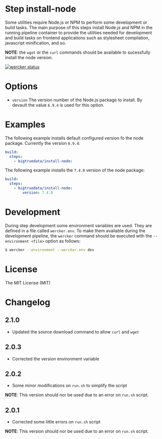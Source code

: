 # Step install-node

Some utilities require Node.js or NPM to perform some development or build tasks. The main purpose of this steps install Node.js and NPM in the running pipeline container to provide the utilities needed for development and build tasks on frontend applications such as stylesheet compilation, javascript minification, and so.

**NOTE**: the `wget` or the `curl` commands should be available to sucessfully install the node version.

[![wercker status](https://app.wercker.com/status/4c5942c109137c8ceec40f5c4be74d77/m "wercker status")](https://app.wercker.com/project/bykey/4c5942c109137c8ceec40f5c4be74d77)

# Options

- `version` The version number of the Node.js package to install. By devault the value `6.9.4` is used for this option.

# Examples

The following example installs default configured version fo the node package. Currently the version `6.9.4`:
```yaml
build:
  steps:
    - bigtruedata/install-node:
```

The following example installs the `7.4.0` version of the node package:
```yaml
build:
  steps:
    - bigtruedata/install-node:
        version: 7.4.0
```

# Development

During step development some environment variables are used. They are defined in a file called `wercker.env`. To make them available during the development pipeline, the `wercker` command should be executed with the `--environment <file>` option as follows:
```sh
$ wercker --environment --wercker.env dev
```

# License

The MIT License (MIT)

# Changelog

## 2.1.0

- Updated the source download command to allow `curl` and `wget`

## 2.0.3

- Corrected the version environment variable

## 2.0.2

- Some minor modifications on `run.sh` to simplify the script

**NOTE**: This version should nor be used due to an error on `run.sh` script.

## 2.0.1

- Corrected some little errors on `run.sh` script

**NOTE**: This version should nor be used due to an error on `run.sh` script.
